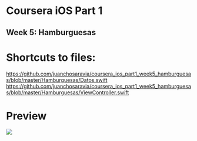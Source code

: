 # Coursera iOS Part 1
## Week 5: Hamburguesas

# Shortcuts to files:
https://github.com/juanchosaravia/coursera_ios_part1_week5_hamburguesas/blob/master/Hamburguesas/Datos.swift
https://github.com/juanchosaravia/coursera_ios_part1_week5_hamburguesas/blob/master/Hamburguesas/ViewController.swift

# Preview
![](https://raw.github.com/juanchosaravia/coursera_ios_part1_week5_hamburguesas/master/preview.png)
